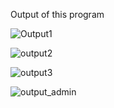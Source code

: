 Output of this program

![Output1](https://github.com/user-attachments/assets/74a85e70-5955-4186-8fe5-1ef2a813bb4f)


![output2](https://github.com/user-attachments/assets/3d7ecf05-61ac-40e7-ac42-ded036c1568b)


![output3](https://github.com/user-attachments/assets/6c045743-e64f-4580-995a-b1fc55018dea)



![output_admin](https://github.com/user-attachments/assets/4a7d9ff9-f34d-4b77-ad33-fc8438eeacb8)



